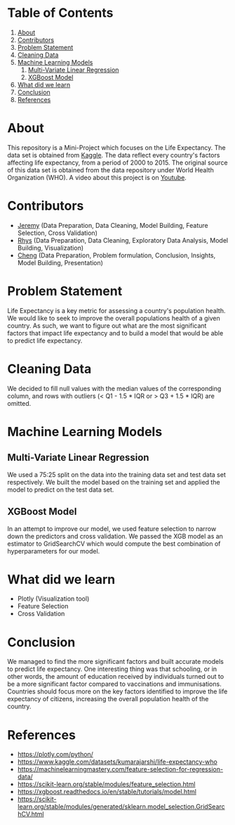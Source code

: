 
# Table of Contents

1.  [About](#org4403f80)
2.  [Contributors](#orgf8284b7)
3.  [Problem Statement](#orge709b9b)
4.  [Cleaning Data](#orga586b56)
5.  [Machine Learning Models](#orgc4e8ae7)
    1.  [Multi-Variate Linear Regression](#org616292b)
    2.  [XGBoost Model](#org4f6b035)
6.  [What did we learn](#org661876e)
7.  [Conclusion](#org443d0d7)
8.  [References](#org337dd44)



<a id="org4403f80"></a>

# About

This repository is a Mini-Project which focuses on the Life Expectancy. The data set is obtained from [Kaggle](https://www.kaggle.com/datasets/kumarajarshi/life-expectancy-who). The data reflect every country's factors affecting life expectancy, from a period of 2000 to 2015. The original source of this data set is obtained from the data repository under World Health Organization (WHO). A video about this project is on [Youtube](https://www.youtube.com/watch?v=2V4sDu2Z7EA).  


<a id="orgf8284b7"></a>

# Contributors

-   [Jeremy](https://github.com/iiJoe) (Data Preparation, Data Cleaning, Model Building, Feature Selection, Cross Validation)
-   [Rhys](https://github.com/Restia-Ashdoll) (Data Preparation, Data Cleaning, Exploratory Data Analysis, Model Building, Visualization)
-   [Cheng](https://github.com/Worsl) (Data Preparation, Problem formulation, Conclusion, Insights, Model Building, Presentation)


<a id="orge709b9b"></a>

# Problem Statement

Life Expectancy is a key metric for assessing a country's population health. We would like to seek to improve the overall populations health of a given country. As such, we want to figure out what are the most significant factors that impact life expectancy and to build a model that would be able to predict life expectancy.  


<a id="orga586b56"></a>

# Cleaning Data

We decided to fill null values with the median values of the corresponding column, and rows with outliers (< Q1 - 1.5 \* IQR or > Q3 + 1.5 \* IQR) are omitted.  


<a id="orgc4e8ae7"></a>

# Machine Learning Models


<a id="org616292b"></a>

## Multi-Variate Linear Regression

We used a 75:25 split on the data into the training data set and test data set respectively. We built the model based on the training set and applied the model to predict on the test data set.  


<a id="org4f6b035"></a>

## XGBoost Model

In an attempt to improve our model, we used feature selection to narrow down the predictors and cross validation. We passed the XGB model as an estimator to GridSearchCV which would compute the best combination of hyperparameters for our model.  


<a id="org661876e"></a>

# What did we learn

-   Plotly (Visualization tool)
-   Feature Selection
-   Cross Validation


<a id="org443d0d7"></a>

# Conclusion

We managed to find the more significant factors and built accurate models to predict life expectancy. One interesting thing was that schooling, or in other words, the amount of education received by individuals turned out to be a more significant factor compared to vaccinations and immunisations. Countries should focus more on the key factors identified to improve the life expectancy of citizens, increasing the overall population health of the country.  


<a id="org337dd44"></a>

# References

-   <https://plotly.com/python/>
-   <https://www.kaggle.com/datasets/kumarajarshi/life-expectancy-who>
-   <https://machinelearningmastery.com/feature-selection-for-regression-data/>
-   <https://scikit-learn.org/stable/modules/feature_selection.html>
-   <https://xgboost.readthedocs.io/en/stable/tutorials/model.html>
-   <https://scikit-learn.org/stable/modules/generated/sklearn.model_selection.GridSearchCV.html>

